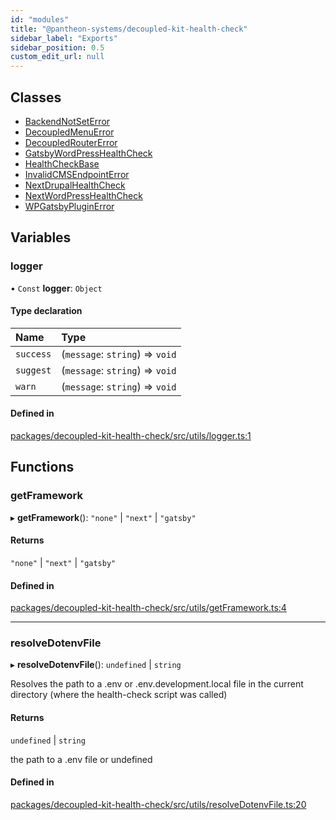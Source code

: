 ```yaml
---
id: "modules"
title: "@pantheon-systems/decoupled-kit-health-check"
sidebar_label: "Exports"
sidebar_position: 0.5
custom_edit_url: null
---
```


## Classes

- [BackendNotSetError](classes/BackendNotSetError.md)
- [DecoupledMenuError](classes/DecoupledMenuError.md)
- [DecoupledRouterError](classes/DecoupledRouterError.md)
- [GatsbyWordPressHealthCheck](classes/GatsbyWordPressHealthCheck.md)
- [HealthCheckBase](classes/HealthCheckBase.md)
- [InvalidCMSEndpointError](classes/InvalidCMSEndpointError.md)
- [NextDrupalHealthCheck](classes/NextDrupalHealthCheck.md)
- [NextWordPressHealthCheck](classes/NextWordPressHealthCheck.md)
- [WPGatsbyPluginError](classes/WPGatsbyPluginError.md)

## Variables

### logger

• `Const` **logger**: `Object`

#### Type declaration

| Name | Type |
| :------ | :------ |
| `success` | (`message`: `string`) => `void` |
| `suggest` | (`message`: `string`) => `void` |
| `warn` | (`message`: `string`) => `void` |

#### Defined in

[packages/decoupled-kit-health-check/src/utils/logger.ts:1](https://github.com/pantheon-systems/decoupled-kit-js/blob/5049fc03/packages/decoupled-kit-health-check/src/utils/logger.ts#L1)

## Functions

### getFramework

▸ **getFramework**(): ``"none"`` \| ``"next"`` \| ``"gatsby"``

#### Returns

``"none"`` \| ``"next"`` \| ``"gatsby"``

#### Defined in

[packages/decoupled-kit-health-check/src/utils/getFramework.ts:4](https://github.com/pantheon-systems/decoupled-kit-js/blob/5049fc03/packages/decoupled-kit-health-check/src/utils/getFramework.ts#L4)

___

### resolveDotenvFile

▸ **resolveDotenvFile**(): `undefined` \| `string`

Resolves the path to a .env or .env.development.local
file in the current directory (where the health-check script was called)

#### Returns

`undefined` \| `string`

the path to a .env file or undefined

#### Defined in

[packages/decoupled-kit-health-check/src/utils/resolveDotenvFile.ts:20](https://github.com/pantheon-systems/decoupled-kit-js/blob/5049fc03/packages/decoupled-kit-health-check/src/utils/resolveDotenvFile.ts#L20)
